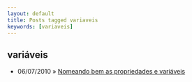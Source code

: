 ```yaml
---
layout: default
title: Posts tagged variaveis
keywords: [variaveis]
---
```

<h2 class="category">variáveis</h2>
<ul class="posts">
<li>
<p>
<span class="date">06/07/2010</span> &raquo; 
<a href="/blog/nomeando-bem-as-propriedades-e-variaveis">Nomeando bem as propriedades e variáveis</a>
</p>
</li> 
</ul>
